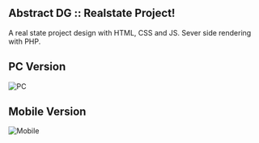 ## Abstract DG  :: Realstate Project!
A real state project design with HTML, CSS and JS. Sever side rendering with PHP.

## PC Version

<img src="https://github.com/Oleraj09/AbstractDG/blob/master/demo/PC.png" alt="PC">

## Mobile Version

<img src="https://github.com/Oleraj09/AbstractDG/blob/master/demo/Mobile.png" alt="Mobile">



